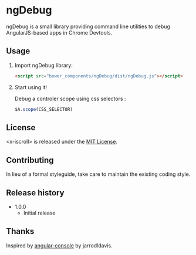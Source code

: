 # ngDebug

ngDebug is a small library providing command line utilities to debug AngularJS-based apps in Chrome Devtools.

## Usage

1. Import ngDebug library:

    ```html
    <script src="bower_components/ngDebug/dist/ngDebug.js"></script>
    ```

2. Start using it!

	Debug a controler scope using css selectors :
    ```js
    $A.scope(CSS_SELECTOR)
    ```

## License
&lt;x-iscroll&gt; is released under the [MIT License](http://opensource.org/licenses/MIT).

## Contributing
In lieu of a formal styleguide, take care to maintain the existing coding style.

## Release history
- 1.0.0
  - Initial release

## Thanks

Inspired by [angular-console](https://github.com/jarrodldavis/angular-console) by jarrodldavis.

